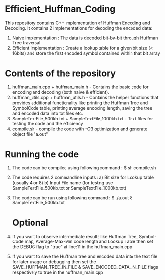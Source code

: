 # Efficient_Huffman_Coding

This repository contains C++ implementation of Huffman Encoding and Decoding. It contains 2 implementations for decoding the encoded data:
1) Naive implementation : The data is decoded bit-by-bit through Huffman Tree traversal
2) Efficient implementation : Create a lookup table for a given bit size (< 16bits) and store the first encoded symbol contained within that bit array

# Contents of the repository
1) huffman_main.cpp + huffman_main.h - Contains the basic code for encoding and decoding (both naive & efficient).
2) huffman_utils.cpp + huffman_utils.h - Contains the helper functions that provides additional functionality like printing the Huffman Tree and SymbolCode table, printing average encoding length, saving the tree and encoded data into txt files etc.
3) SampleTextFile_500kb.txt +  SampleTextFile_1000kb.txt - Text files for testing the code and the efficiency
4) compile.sh - compile the code with -O3 optimization and generate object file "a.out"

# Running the code
1) The code can be compiled using following command :
    $ sh compile.sh

2) The code requires 2 commandline inputs : 
    a) Bit size for Lookup table (usually 4 or 8)
    b) Input File name (for testing use SampleTextFile_500kb.txt or SampleTextFile_1000kb.txt)
    
3) The code can be run using following command :
    $ ./a.out 8 SampleTextFile_500kb.txt
    
   # Optional
   
4) If you want to observe intermediate results like Huffman Tree, Symbol-Code map, Average-Max-Min code length and Lookup Table then set the DEBUG flag to "true" at line:11 in the huffman_main.cpp

5) If you want to save the Huffman tree and encoded data into the text file for later usage or debugging then set the SAVE_HUFFMAN_TREE_IN_FILE & SAVE_ENCODED_DATA_IN_FILE flags respectively to true in the huffman_main.cpp

